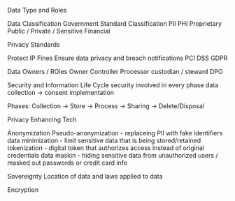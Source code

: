 Data Type and Roles

Data Classification
Government
Standard Classification
PII
PHI
Proprietary
Public / Private / Sensitive
Financial

Privacy Standards

Protect IP
Fines
Ensure data privacy and breach notifications
PCI DSS
GDPR

Data Owners / ROles
Owner
Controller
Processor
custodian / steward
DPO

Security and Information Life Cycle
security involved in every phase
data collection -> consent
implementation

Phases:
Collection -> Store -> Process -> Sharing -> Delete/Disposal

Privacy Enhancing Tech

Anonymization
Pseudo-anonymization - replaceing PII with fake identifiers
data minimization - limit sensitive data that is being stored/retained
tokenization - digital token that authorizes access instead of original credentials
data maskin - hiding sensitive data from unauthorized users / masked out passwords or credit card info

Sovereignty
Location of data and laws applied to data

Encryption
